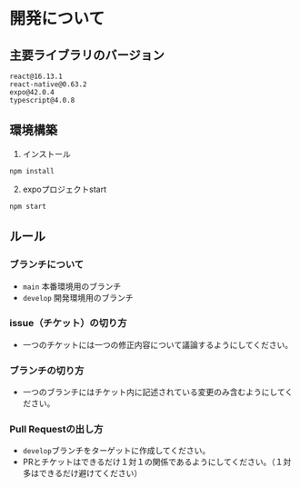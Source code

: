 # 開発について
## 主要ライブラリのバージョン
```
react@16.13.1
react-native@0.63.2
expo@42.0.4
typescript@4.0.8
```
## 環境構築
1. インストール
```
npm install
```

2. expoプロジェクトstart
```
npm start
```

## ルール
### ブランチについて
- `main` 本番環境用のブランチ
- `develop` 開発環境用のブランチ
### issue（チケット）の切り方
- 一つのチケットには一つの修正内容について議論するようにしてください。
### ブランチの切り方
- 一つのブランチにはチケット内に記述されている変更のみ含むようにしてください。
### Pull Requestの出し方
- `develop`ブランチをターゲットに作成してください。
- PRとチケットはできるだけ１対１の関係であるようにしてください。（１対多はできるだけ避けてください）
